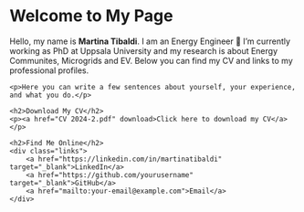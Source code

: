 <!DOCTYPE html>
<html lang="en">
<head>
    <meta charset="UTF-8">
    <meta name="viewport" content="width=device-width, initial-scale=1.0">
</head>
<body>
    <h1>Welcome to My Page</h1>
    <p>Hello, my name is <strong>Martina Tibaldi</strong>. I am an Energy Engineer
🔭 I’m currently working as PhD at Uppsala University and my research is about Energy Communites, Microgrids and EV. Below you can find my CV and links to my professional profiles.<CV 2024/p>
    


    <p>Here you can write a few sentences about yourself, your experience, and what you do.</p>

    <h2>Download My CV</h2>
    <p><a href="CV 2024-2.pdf" download>Click here to download my CV</a></p>
    
    <h2>Find Me Online</h2>
    <div class="links">
        <a href="https://linkedin.com/in/martinatibaldi" target="_blank">LinkedIn</a>
        <a href="https://github.com/yourusername" target="_blank">GitHub</a>
        <a href="mailto:your-email@example.com">Email</a>
    </div>
</body>
</html>

<!--
**martina-tibaldi/martina-tibaldi** is a ✨ _special_ ✨ repository because its `README.md` (this file) appears on your GitHub profile.

Here are some ideas to get you started:

- ...
- 🌱 I’m currently learning ...
- 👯 I’m looking to collaborate on ...
- 🤔 I’m looking for help with ...
- 💬 Ask me about ...
- 📫 How to reach me: ...
- 😄 Pronouns: ...
- ⚡ Fun fact: ...
-->

